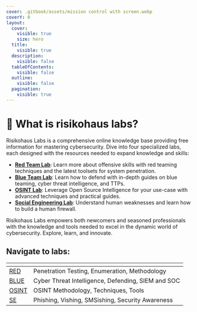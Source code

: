```yaml
---
cover: .gitbook/assets/mission control with screen.webp
coverY: 0
layout:
  cover:
    visible: true
    size: hero
  title:
    visible: true
  description:
    visible: false
  tableOfContents:
    visible: false
  outline:
    visible: false
  pagination:
    visible: true
---
```


# 🧪 What is risikohaus labs?

Risikohaus Labs is a comprehensive online knowledge base providing free information for mastering cybersecurity. Dive into four specialized labs, each designed with the resources needed to expand knowledge and skills:

* [**Red Team Lab**](https://app.gitbook.com/o/TvfjHvUfn5amUTC0WNAH/s/PGJq81WRorAMVqQtJEwt/): Learn more about offensive skills with red teaming techniques and the latest toolsets for system penetration.
* [**Blue Team Lab**](https://app.gitbook.com/o/TvfjHvUfn5amUTC0WNAH/s/LYVgnTzYb0kZLJFCTiJs/): Learn how to defend with in-depth guides on blue teaming, cyber threat intelligence, and TTPs.
* [**OSINT Lab**](https://app.gitbook.com/o/TvfjHvUfn5amUTC0WNAH/s/BLzJQAe7dYvzArn6ZfFx/): Leverage Open Source Intelligence for your use-case with advanced techniques and practical guides.
* [**Social Engineering Lab**](https://app.gitbook.com/o/TvfjHvUfn5amUTC0WNAH/s/9mx4iIsOjiYYqCJHD5dI/): Understand human weaknesses and learn how to build a human firewall.

Risikohaus Labs empowers both newcomers and seasoned professionals with the knowledge and tools needed to excel in the dynamic world of cybersecurity. Explore, learn, and innovate.



## Navigate to labs:

<table data-card-size="large" data-column-title-hidden data-view="cards" data-full-width="true"><thead><tr><th data-type="content-ref"></th><th></th></tr></thead><tbody><tr><td><a href="https://app.gitbook.com/o/TvfjHvUfn5amUTC0WNAH/s/PGJq81WRorAMVqQtJEwt/">RED</a></td><td>Penetration Testing, Enumeration, Methodology</td></tr><tr><td><a href="https://app.gitbook.com/o/TvfjHvUfn5amUTC0WNAH/s/LYVgnTzYb0kZLJFCTiJs/">BLUE</a></td><td>Cyber Threat Intelligence, Defending, SIEM and SOC</td></tr><tr><td><a href="https://app.gitbook.com/o/TvfjHvUfn5amUTC0WNAH/s/BLzJQAe7dYvzArn6ZfFx/">OSINT</a></td><td>OSINT Methodology, Techniques, Tools</td></tr><tr><td><a href="https://app.gitbook.com/o/TvfjHvUfn5amUTC0WNAH/s/9mx4iIsOjiYYqCJHD5dI/">SE</a></td><td>Phishing, Vishing, SMSishing, Security Awareness</td></tr></tbody></table>
